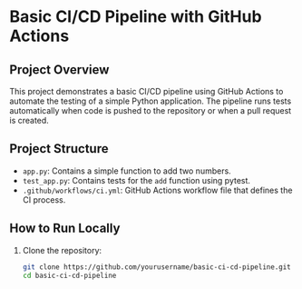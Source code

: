 # Basic CI/CD Pipeline with GitHub Actions

## Project Overview

This project demonstrates a basic CI/CD pipeline using GitHub Actions to automate the testing of a simple Python application. The pipeline runs tests automatically when code is pushed to the repository or when a pull request is created.

## Project Structure

- `app.py`: Contains a simple function to add two numbers.
- `test_app.py`: Contains tests for the `add` function using pytest.
- `.github/workflows/ci.yml`: GitHub Actions workflow file that defines the CI process.

## How to Run Locally

1. Clone the repository:
   ```bash
   git clone https://github.com/yourusername/basic-ci-cd-pipeline.git
   cd basic-ci-cd-pipeline